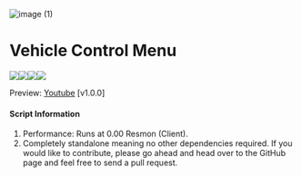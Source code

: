 ![image (1)](https://github.com/vipexv/v-vehControl/assets/101529155/80bbd5cc-a574-4481-83d4-a1f6f9e2aa14)
# Vehicle Control Menu


![](https://img.shields.io/github/downloads/vipexv/v-vehControl/total?logo=github)![](https://img.shields.io/github/downloads/vipexv/v-vehControl/latest/total?logo=github)![](https://img.shields.io/github/contributors/vipexv/v-vehControl?logo=github)![](https://img.shields.io/github/v/release/vipexv/v-vehControl?logo=github) 

Preview: [Youtube](https://youtu.be/HsYgEtBFiJo) [v1.0.0]

#### **Script Information**
1. Performance: Runs at 0.00 Resmon (Client).
2. Completely standalone meaning no other dependencies required.
If you would like to contribute, please go ahead and head over to the GitHub page and feel free to send a pull request.
